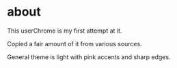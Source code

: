 # about

This userChrome is my first attempt at it. 

Copied a fair amount of it from various sources.

General theme is light with pink accents and sharp edges.
